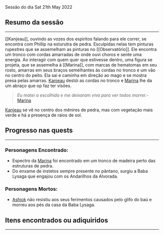 Sessão do dia Sat 21th May 2022

## Resumo da sessão
---
[[Kanjeau]], ouvindo as vozes dos espiritos falando para ele correr, se encontra com Phillip na esturutra de pedra. Esculpidas nelas tem pinturas rupestres que se assemelham as pinturas no [[Observatório]].
Ele encontra um tronco com cordas amarradas de onde ouvi choros e sente uma energia. Ao interagir com quem quer que estivesse dentro, uma figura se projeta, que se assemelha à [[Marina]], com marcas de hematomas em seu rosto, amarras em seus braços semelhantes às cordas no tronco e um vão no centro do peito. Ela sai e caminha em direção ao mago e se mostra presa pelas amarras. [Kanjeau](Kanjeau) destói as cordas no tronco  e [Marina](Marina.md) lhe da um abraço que op faz ter visões.

>*Eu matei a escolhida e me deixaram viva para ver todos morrer.*\- [Marina](Marina.md)

[Kanjeau](Kanjeau) se vê no centro dos mênires de pedra, mas com vegetação mais verde e há a presença de raios de sol. 

## Progresso nas quests
---

### Personagens Encontrado:

- Espectro da [Marina](Marina.md) foi encontrado em um tronco de madeira perto das estruturas de pedra.
- Do enxame de instetos sempre presente no pântano, surgiu a Baba Lysaga que engajou com os Andarilhos da Alvorada.

### Personagens Mortos:

- [Ashiok](Ashiok.md) não resistiu aos seus ferimentos causados pelo glifo do baú e morreu aos pés da casa da Baba Lysaga.


## Itens encontrados ou adiquiridos
---

